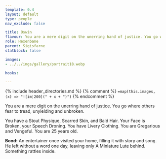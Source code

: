 ```yaml
---
template: 0.4
layout: default
type: people
nav_exclude: false

title: Oswin
flavour: You are a mere digit on the unerring hand of justice. You go where others fear to tread, unyielding and unbroken.
role: Hexenbane
parent: Sigisfarne
statblock: false

images:
- ../../imgs/gallery/portrait18.webp

hooks: 

---
```


{% include header_directories.md %}
{% comment %}
`=map(this.images, (x) => "![im|200](" + x + ")")`
{% endcomment %}

You are a mere digit on the unerring hand of justice. You go where others fear to tread, unyielding and unbroken.

You have a Stout Physique, Scarred Skin, and Bald Hair. Your Face is Broken, your Speech Droning. You have Livery Clothing. You are Gregarious and Vengeful. You are 25 years old.

**Bond:** An entertainer once visited your home, filling it with story and song. He left without a word one day, leaving only A Miniature Lute behind. Something rattles inside.
